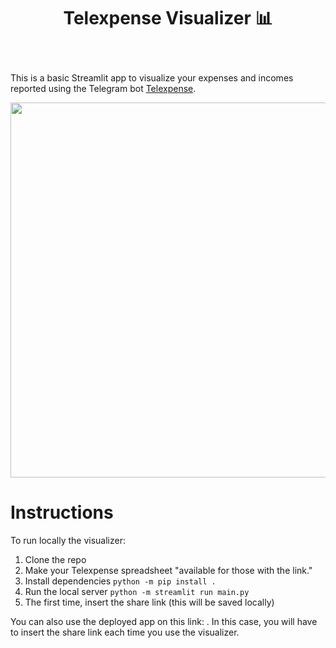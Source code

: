 <h1 align="center"> <p>Telexpense Visualizer 📊</p></h1>
<br>

This is a basic Streamlit app to visualize your expenses and incomes reported using the Telegram bot [Telexpense](https://github.com/pavelmakis/telexpense).

<img align="center" src="https://github.com/simonescaboro/telexpense-visualizer/assets/25270576/74c33123-f520-4045-97a1-1c7e753af28b" width="900" height="600">

# Instructions

To run locally the visualizer:

1. Clone the repo
2. Make your Telexpense spreadsheet "available for those with the link."
3. Install dependencies `python -m pip install .`
4. Run the local server `python -m streamlit run main.py`
5. The first time, insert the share link (this will be saved locally)

You can also use the deployed app on this link: [](). In this case, you will have to insert the share link each time you use the visualizer.
